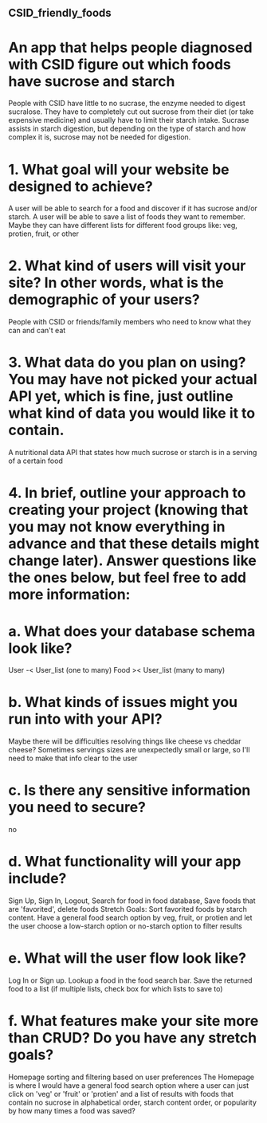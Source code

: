 ## CSID_friendly_foods
# An app that helps people diagnosed with CSID figure out which foods have sucrose and starch
People with CSID have little to no sucrase, the enzyme needed to digest sucralose. They have to completely cut out sucrose from their diet (or take expensive medicine) and usually have to limit their starch intake. Sucrase assists in starch digestion, but depending on the type of starch and how complex it is, sucrose may not be needed for digestion.

# 1. What goal will your website be designed to achieve? 
A user will be able to search for a food and discover if it has sucrose and/or starch. A user will be able to save a list of foods they want to remember. Maybe they can have different lists for different food groups like: veg, protien, fruit, or other

# 2. What kind of users will visit your site? In other words, what is the demographic of your users?
People with CSID or friends/family members who need to know what they can and can't eat

# 3. What data do you plan on using? You may have not picked your actual API yet, which is fine, just outline what kind of data you would like it to contain.
A nutritional data API that states how much sucrose or starch is in a serving of a certain food

# 4. In brief, outline your approach to creating your project (knowing that you may not know everything in advance and that these details might change later). Answer questions like the ones below, but feel free to add more information:
# a. What does your database schema look like?
User -< User_list  (one to many)
Food >< User_list  (many to many)

# b. What kinds of issues might you run into with your API?
Maybe there will be difficulties resolving things like cheese vs cheddar cheese?
Sometimes servings sizes are unexpectedly small or large, so I'll need to make that info clear to the user

# c. Is there any sensitive information you need to secure?
no

# d. What functionality will your app include?
Sign Up, Sign In, Logout, Search for food in food database, Save foods that are 'favorited', delete foods 
Stretch Goals: 
Sort favorited foods by starch content. 
Have a general food search option by veg, fruit, or protien and let the user choose a low-starch option or no-starch option to filter results

# e. What will the user flow look like?
Log In or Sign up. Lookup a food in the food search bar. Save the returned food to a list (if multiple lists, check box for which lists to save to)

# f. What features make your site more than CRUD? Do you have any stretch goals?
Homepage sorting and filtering based on user preferences 
The Homepage is where I would have a general food search option where a user can just click on 'veg' or 'fruit' or 'protien' and a list of results with foods that contain no sucrose in alphabetical order, starch content order, or popularity by how many times a food was saved?


